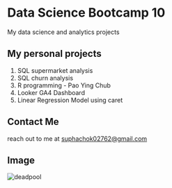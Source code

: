 # Data Science Bootcamp 10
My data science and analytics projects

## My personal projects

1. SQL supermarket analysis
2. SQL churn analysis
3. R programming - Pao Ying Chub
4. Looker GA4 Dashboard
5. Linear Regression Model using caret

## Contact Me
reach out to me at suphachok02762@gmail.com

## Image
![deadpool](https://i.ytimg.com/vi/ImQ4TnqMUGI/maxresdefault.jpg)
